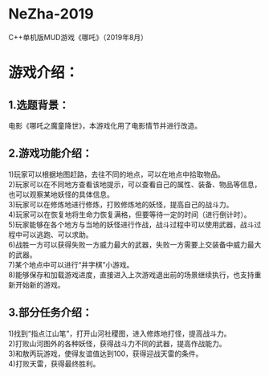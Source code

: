 # NeZha-2019
C++单机版MUD游戏《哪吒》（2019年8月）

# 游戏介绍：
 ## 1.选题背景：
   电影《哪吒之魔童降世》，本游戏化用了电影情节并进行改造。
 ## 2.游戏功能介绍：
   1)玩家可以根据地图赶路，去往不同的地点，可以在地点中拾取物品。   
   2)玩家可以在不同地方查看该地提示，可以查看自己的属性、装备、物品等信息，也可以观察某地妖怪的具体信息。  
   3)玩家可以在修炼地进行修炼，打败修炼地的妖怪，提高自己的战斗力。  
   4)玩家可以在恢复地将生命力恢复满格，但要等待一定的时间（进行倒计时）。  
   5)玩家能够在各个地方与当地的妖怪进行作战，战斗过程中可以使用武器，战斗过程中可以逃跑、可以求助。  
   6)战胜一方可以获得失败一方威力最大的武器，失败一方需要上交装备中威力最大的武器。  
   7)某个地点中可以进行“井字棋”小游戏。  
   8)能够保存和加载游戏进度，直接进入上次游戏退出前的场景继续执行，也支持重新开始新的游戏。  
 ## 3.部分任务介绍：
   1)找到“指点江山笔”，打开山河社稷图，进入修炼地打怪，提高战斗力。  
   2)打败山河图外的各种妖怪，获得战斗力不同的武器，提高作战能力。  
   3)和敖丙玩游戏，使得友谊值达到100，获得迎战天雷的条件。  
   4)打败天雷，获得最终胜利。  
